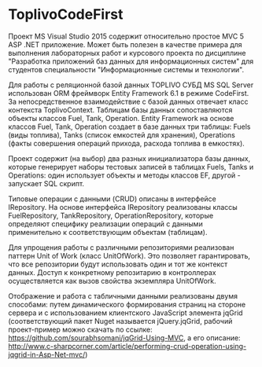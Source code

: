 # ToplivoCodeFirst

Проект MS Visual Studio 2015 содержит относительно простое MVC 5 ASP .NET приложение. Может быть полезен в качестве примера для выполнения лабораторных работ и курсового проекта по дисциплине "Разработка приложений баз данных для информационных систем" для студентов специальности "Информационные системы и технологии".

Для работы с реляционной базой данных TOPLIVO СУБД MS SQL Server использован ОRM фреймворк Entity Framework 6.1 в режиме CodeFirst. За непосредственное взаимодействие с базой данных отвечает класс контекста ToplivoContext. Таблицам базы данных сопоставляются объекты классов Fuel, Tank, Operation. 
Entity Framework на основе классов Fuel, Tank, Operation создает в базе данных три таблицы:  Fuels (виды топлива), Tanks (список емкостей для хранения), Operations (факты совершения операций прихода, расхода топлива в емкостях). 

Проект содержит (на выбор) два разных инициализатора базы данных, которые генерирует наборы тестовых записей в таблицах Fuels, Tanks и Operations: один использует объекты и методы классов EF, другой - запускает SQL скрипт.

Типовые операции с данными (CRUD) описаны в интерфейсе IRepository. На основе интерфейса IRepository реализованы классы FuelRepository, TankRepository, OperationRepository, которые определяют специфику реализации операций с данными применительно к соответствующим  объектам (таблицам).

Для упрощения работы с различными репозиториями реализован паттерн Unit of Work (класс UnitOfWork). Это позволяет гарантировать, что все репозитории будут использовать один и тот же контекст данных. Доступ к конкретному репозитарию в контроллерах осуществляется как вызов свойства экземпляра UnitOfWork.

Отображение и работа с табличными данными реализованы двумя способами: путем динамического формирования страниц на стороне сервера и с использованием клиентского JavaScript элемента jqGrid  (соответствующий пакет Nuget называется jQuery.jqGrid,  рабочий проект-пример можно скачать по ссылке: https://github.com/sourabhsomani/jqGrid-Using-MVC, а его описание: http://www.c-sharpcorner.com/article/performing-crud-operation-using-jqgrid-in-Asp-Net-mvc/)


